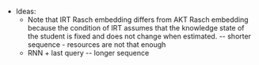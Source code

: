 - Ideas:
  - Note that IRT Rasch embedding differs from AKT Rasch embedding because the condition of IRT assumes that the knowledge state of the student is fixed and does not change when estimated. -- shorter sequence - resources are not that enough
  - RNN + last query -- longer sequence
